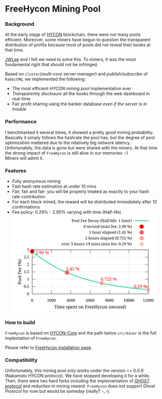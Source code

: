 # FreeHycon Mining Pool

### Background 

At the early stage of [HYCON](http://explorer.hycon.io) blockchain, there were not many pools efficient. Moreover, some miners have begun to question the transparent distribution of profits because most of pools did not reveal their books at that time.

[JWLee](<https://github.com/leejw51>) and I felt we need to solve this. To miners, it was the most fundamental right that should not be infringed.

Based on `cluster`(*multi-core server manager*) and *publish/subscribe* of `RabbitMQ`, we implemented the following:

- The most efficient *HYCON mining pool* implementation ever
- *Transparently disclosure* all the books through the web dashboard in real-time
- Fair profit sharing using the banker database *even if the server is in trouble*

### Performance 

I benchmarked it several times, it showed a pretty good mining probability. Basically it simply follows the hashrate the pool has, but the degree of pool optimization mattered due to the relatively big network latency.   
Unfortunately, the data is gone but were shared with the miners. At that time the strong impact of `FreeHycon` is still alive in our memories :-)     
Miners will admit it.


### Features 
- Fully anonymous mining
- Fast hash rate estimation at under 10 mins
- Fair, fair and fair: you will be properly treated as exactly to your hash rate contribution
- For each block mined, the reward will be distributed immediately after 12 confirmations
- Fee policy: 0.29% - 2.90% varying with time (Half-life)
![fee](fee.svg)

### How to build
`FreeHycon` is based on [HYCON-Core](https://github.com/Team-Hycon/hycon-core) and the path below `src/miner` is the full implentation of `FreeHycon`.  

Please refer to [FreeHycon installation page](<https://github.com/thyeem/freehycon_release>).

### Compatibility

Unfortunately, this mining pool only works under the version <= 0.0.9 (Nakamoto HYCON protocol).
We have stopped developing it for a while. Then, there were two hard forks including the implementation of [_GHOST protocol_](https://medium.com/@teamhycon/about-ghost-protocol-44006a245ad7) and reduction in mining reward.
`FreeHycon` does not support _Ghost Protocol_ for now but would be someday (really? -_-).  

### 


